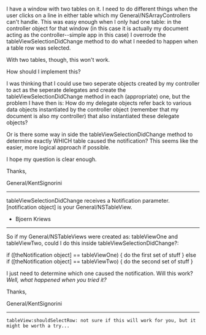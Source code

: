 I have a window with two tables on it.  I need to do different things when the user clicks on a line in either table which my General/NSArrayControllers can't handle.  This was easy enough when I only had one table:  in the controller object for that window (in this case it is actually my document acting as the controller--simple app in this case) I overrode the tableViewSelectionDidChange method to do what I needed to happen when a table row was selected.

With two tables, though, this won't work.

How should I implement this?  

I was thinking that I could use two seperate objects created by my controller to act as the seperate delegates and create the tableViewSelectionDidChange method in each (appropriate) one, but the problem I have then is:  How do my delegate objects refer back to various data objects instantiated by the controller object (remember that my document is also my controller) that also instantiated these delegate objects?

Or is there some way in side the tableViewSelectionDidChange method to determine exactly WHICH table caused the notification?  This seems like the easier, more logical approach if possible.

I hope my question is clear enough.

Thanks,

General/KentSignorini

----

tableViewSelectionDidChange receives a Notification parameter.
[notification object] is your General/NSTableView.   
- Bjoern Kriews

----

So if my General/NSTableViews were created as:     tableViewOne and tableViewTwo, could I do this inside tableViewSelectionDidChange?:

    
if ([theNotification object] == tableViewOne) {
    do the first set of stuff
} else if ([theNotification object] == tableViewTwo) {
    do the second set of stuff
}


I just need to determine which one caused the notification.  Will this work?  *Well, what happened when you tried it?*

Thanks,

General/KentSignorini

----

    tableView:shouldSelectRow: not sure if this will work for you, but it might be worth a try...